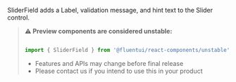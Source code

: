 SliderField adds a Label, validation message, and hint text to the Slider control.

<!-- Don't allow prettier to collapse code block into single line -->
<!-- prettier-ignore -->
> **⚠️ Preview components are considered unstable:**
>
> ```jsx
>
> import { SliderField } from '@fluentui/react-components/unstable';
>
> ```
>
> - Features and APIs may change before final release
> - Please contact us if you intend to use this in your product

